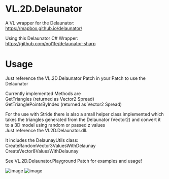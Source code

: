 # VL.2D.Delaunator
A VL wrapper for the Delaunator:  
https://mapbox.github.io/delaunator/

Using this Delaunator C# Wrapper:  
https://github.com/nol1fe/delaunator-sharp

# Usage
Just reference the VL.2D.Delaunator Patch in your Patch to use the Delaunator

Currently implemented Methods are  
GetTriangles (returned as Vector2 Spread)  
GetTrianglePointsByIndex (returned as Vector2 Spread)

For the use with Stride there is also a small helper class implemented which takes the triangles generated from the Delaunator (Vector2) and convert it to a 3D model using random or passed z values  
Just reference the Vl.2D.Delaunator.dll.

It includes the DelaunayUtils class:  
CreateRandomVector3ValuesWithDelaunay  
CreateVector8ValuesWithDelaunay

See VL.2D.Delaunator.Playground Patch for examples and usage!

![image](https://user-images.githubusercontent.com/56681157/120983493-08a68380-c77a-11eb-906d-6db025468404.png)
![image](https://user-images.githubusercontent.com/56681157/120983572-1cea8080-c77a-11eb-9504-babe058e8f8b.png)

